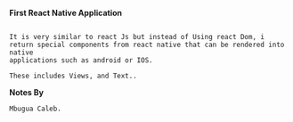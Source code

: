 **First React Native Application**

```

It is very similar to react Js but instead of Using react Dom, i return special components from react native that can be rendered into native 
applications such as android or IOS.

These includes Views, and Text..

```

**Notes By**
```
Mbugua Caleb.

```